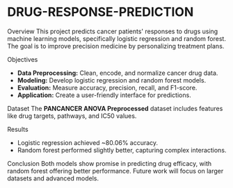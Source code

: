 # DRUG-RESPONSE-PREDICTION

 Overview
This project predicts cancer patients' responses to drugs using machine learning models, specifically logistic regression and random forest. The goal is to improve precision medicine by personalizing treatment plans.

 Objectives
- **Data Preprocessing:** Clean, encode, and normalize cancer drug data.
- **Modeling:** Develop logistic regression and random forest models.
- **Evaluation:** Measure accuracy, precision, recall, and F1-score.
- **Application:** Create a user-friendly interface for predictions.

 Dataset
The **PANCANCER ANOVA Preprocessed** dataset includes features like drug targets, pathways, and IC50 values.

 Results
- Logistic regression achieved ~80.06% accuracy.
- Random forest performed slightly better, capturing complex interactions.
  
 Conclusion
Both models show promise in predicting drug efficacy, with random forest offering better performance. Future work will focus on larger datasets and advanced models.
